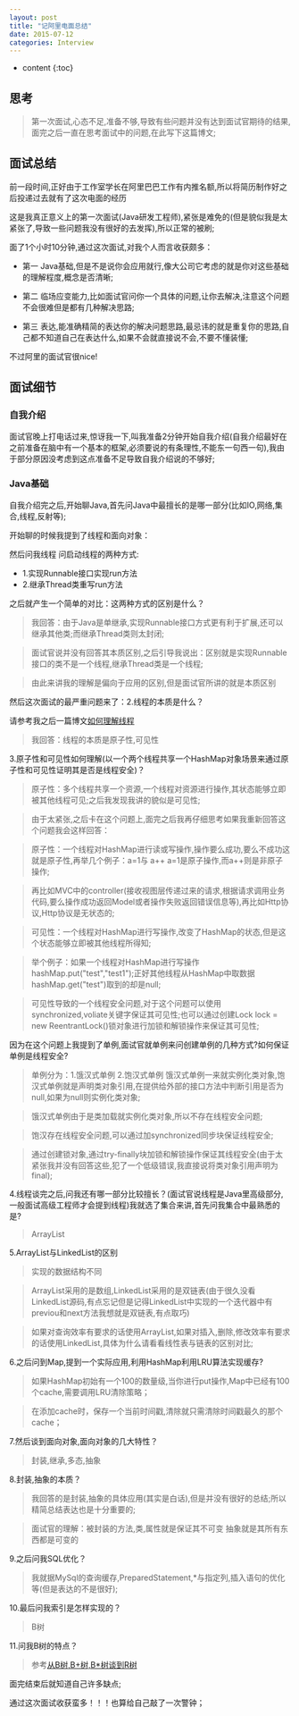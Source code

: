 ```yaml
---
layout: post
title: "记阿里电面总结"
date: 2015-07-12
categories: Interview
---
```


* content
{:toc}

## 思考

> 第一次面试,心态不足,准备不够,导致有些问题并没有达到面试官期待的结果,面完之后一直在思考面试中的问题,在此写下这篇博文;

## 面试总结

前一段时间,正好由于工作室学长在阿里巴巴工作有内推名额,所以将简历制作好之后投递过去就有了这次电面的经历

这是我真正意义上的第一次面试(Java研发工程师),紧张是难免的(但是貌似我是太紧张了,导致一些问题我没有很好的去发挥),所以正常的被刷;

面了1个小时10分钟,通过这次面试,对我个人而言收获颇多：

* 第一 Java基础,但是不是说你会应用就行,像大公司它考虑的就是你对这些基础的理解程度,概念是否清晰;

* 第二 临场应变能力,比如面试官问你一个具体的问题,让你去解决,注意这个问题不会很难但是都有几种解决思路;

* 第三 表达,能准确精简的表达你的解决问题思路,最忌讳的就是重复你的思路,自己都不知道自己在表达什么,如果不会就直接说不会,不要不懂装懂;

不过阿里的面试官很nice!

## 面试细节

### 自我介绍

面试官晚上打电话过来,惊讶我一下,叫我准备2分钟开始自我介绍(自我介绍最好在之前准备在脑中有一个基本的框架,必须要说的有条理性,不能东一句西一句),我由于部分原因没考虑到这点准备不足导致自我介绍说的不够好;

### Java基础

自我介绍完之后,开始聊Java,首先问Java中最擅长的是哪一部分(比如IO,网络,集合,线程,反射等);

开始聊的时候我提到了线程和面向对象：

然后问我线程 问启动线程的两种方式:

* 1.实现Runnable接口实现run方法 
* 2.继承Thread类重写run方法

之后就产生一个简单的对比：这两种方式的区别是什么？

> 我回答：由于Java是单继承,实现Runnable接口方式更有利于扩展,还可以继承其他类;而继承Thread类则太封闭;

> 面试官说并没有回答其本质区别,之后引导我说出：区别就是实现Runnable接口的类不是一个线程,继承Thread类是一个线程;

> 由此来讲我的理解是偏向于应用的区别,但是面试官所讲的就是本质区别

然后这次面试的最严重问题来了：2.线程的本质是什么？

请参考我之后一篇博文[如何理解线程](http://xiaohuishu.net/2015/07/16/%E6%80%8E%E6%A0%B7%E7%90%86%E8%A7%A3%E7%BA%BF%E7%A8%8B/)

> 我回答：线程的本质是原子性,可见性

3.原子性和可见性如何理解(以一个两个线程共享一个HashMap对象场景来通过原子性和可见性证明其是否是线程安全)？

> 原子性：多个线程共享一个资源,一个线程对资源进行操作,其状态能够立即被其他线程可见;之后我发现我讲的貌似是可见性;

> 由于太紧张,之后卡在这个问题上,面完之后我再仔细思考如果我重新回答这个问题我会这样回答：

> 原子性：一个线程对HashMap进行读或写操作,操作要么成功,要么不成功这就是原子性,再举几个例子：a=1与 a++ a=1是原子操作,而a++则是非原子操作;

> 再比如MVC中的controller(接收视图层传递过来的请求,根据请求调用业务代码,要么操作成功返回Model或者操作失败返回错误信息等),再比如Http协议,Http协议是无状态的;

> 可见性：一个线程对HashMap进行写操作,改变了HashMap的状态,但是这个状态能够立即被其他线程所得知;

> 举个例子：如果一个线程对HashMap进行写操作hashMap.put("test","test1");正好其他线程从HashMap中取数据hashMap.get("test")取到的却是null;

> 可见性导致的一个线程安全问题,对于这个问题可以使用synchronized,voliate关键字保证其可见性;也可以通过创建Lock lock = new ReentrantLock()锁对象进行加锁和解锁操作来保证其可见性;

因为在这个问题上我提到了单例,面试官就单例来问创建单例的几种方式?如何保证单例是线程安全?

> 单例分为：1.饿汉式单例 2.饱汉式单例 饿汉式单例一来就实例化类对象,饱汉式单例就是声明类对象引用,在提供给外部的接口方法中判断引用是否为null,如果为null则实例化类对象;

> 饿汉式单例由于是类加载就实例化类对象,所以不存在线程安全问题;

> 饱汉存在线程安全问题,可以通过加synchronized同步块保证线程安全;

> 通过创建锁对象,通过try-finally块加锁和解锁操作保证其线程安全(由于太紧张我并没有回答这些,犯了一个低级错误,我直接说将类对象引用声明为final);

4.线程谈完之后,问我还有哪一部分比较擅长？(面试官说线程是Java里高级部分,一般面试高级工程师才会提到线程)我就选了集合来讲,首先问我集合中最熟悉的是?

> ArrayList

5.ArrayList与LinkedList的区别

> 实现的数据结构不同

> ArrayList采用的是数组,LinkedList采用的是双链表(由于很久没看LinkedList源码,有点忘记但是记得LinkedList中实现的一个迭代器中有previou和next方法我想就是双链表,有点取巧)

> 如果对查询效率有要求的话使用ArrayList,如果对插入,删除,修改效率有要求的话使用LinkedList,具体为什么请看看线性表与链表的区别对比;

6.之后问到Map,提到一个实际应用,利用HashMap利用LRU算法实现缓存?

> 如果HashMap初始有一个100的数量级,当你进行put操作,Map中已经有100个cache,需要调用LRU清除策略；

> 在添加cache时，保存一个当前时间戳,清除就只需清除时间戳最久的那个cache；

7.然后谈到面向对象,面向对象的几大特性？

> 封装,继承,多态,抽象

8.封装,抽象的本质？

> 我回答的是封装,抽象的具体应用(其实是白话),但是并没有很好的总结;所以精简总结表达也是十分重要的;

> 面试官的理解：被封装的方法,类,属性就是保证其不可变 抽象就是其所有东西都是可变的

9.之后问我SQL优化？

> 我就据MySql的查询缓存,PreparedStatement,*与指定列,插入语句的优化等(但是表达的不是很好);

10.最后问我索引是怎样实现的？

> B树

11.问我B树的特点？

> 参考[从B树,B+树,B*树谈到R树](http://blog.csdn.net/v_JULY_v/article/details/6530142)

面完结束后就知道自己许多缺点;

通过这次面试收获蛮多！！！也算给自己敲了一次警钟；
